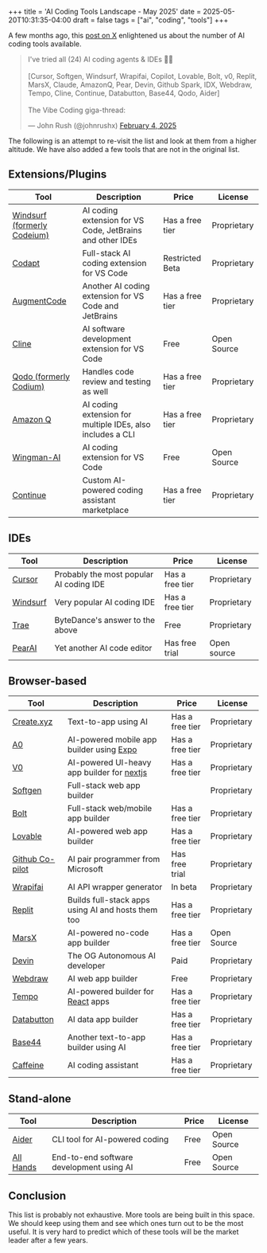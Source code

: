+++
title = 'AI Coding Tools Landscape - May 2025'
date = 2025-05-20T10:31:35-04:00
draft = false
tags = ["ai", "coding", "tools"]
+++

A few months ago, this [post on X](https://x.com/johnrushx/status/1886610636144333272) enlightened us about the number of AI coding tools available. 

<blockquote class="twitter-tweet"><p lang="en" dir="ltr">I&#39;ve tried all (24) AI coding agents &amp; IDEs 😵‍💫<br><br>[Cursor, Softgen, Windsurf, Wrapifai, Copilot, Lovable, Bolt, v0, Replit, MarsX, Claude, AmazonQ, Pear, Devin, Github Spark, IDX, Webdraw, Tempo, Cline, Continue, Databutton, Base44, Qodo, Aider]<br><br>The Vibe Coding giga-thread:</p>&mdash; John Rush (@johnrushx) <a href="https://twitter.com/johnrushx/status/1886610636144333272?ref_src=twsrc%5Etfw">February 4, 2025</a></blockquote> <script async src="https://platform.twitter.com/widgets.js" charset="utf-8"></script>

The following is an attempt to re-visit the list and look at them from a higher altitude. We have also added a few tools that are not in the original list.

## Extensions/Plugins

| Tool | Description | Price | License |
|------|-------------|-------|---------|
| [Windsurf (formerly Codeium)](https://windsurf.com) | AI coding extension for VS Code, JetBrains and other IDEs| Has a free tier | Proprietary |
| [Codapt](https://codapt.ai) | Full-stack AI coding extension for VS Code | Restricted Beta | Proprietary |
| [AugmentCode](https://www.augmentcode.com) | Another AI coding extension for VS Code and JetBrains | Has a free tier | Proprietary |
| [Cline](https://cline.bot) | AI software development extension for VS Code | Free | Open Source |
| [Qodo (formerly Codium)](https://www.qodo.ai) | Handles code review and testing as well | Has a free tier | Proprietary |
| [Amazon Q](https://aws.amazon.com/q/) | AI coding extension for multiple IDEs, also includes a CLI | Has a free tier | Proprietary |
| [Wingman-AI](https://wingman.squadron-ai.com/) | AI coding extension for VS Code | Free | Open Source |
| [Continue](https://www.continue.dev/) | Custom AI-powered coding assistant marketplace | Has a free tier | Proprietary |

## IDEs

| Tool | Description | Price | License |
|------|-------------|-------|---------|
| [Cursor](https://cursor.com) | Probably the most popular AI coding IDE | Has a free tier | Proprietary |
| [Windsurf](https://codeium.com/windsurf) | Very popular AI coding IDE | Has a free tier | Proprietary |
| [Trae](https://trae.ai) | ByteDance's answer to the above | Free | Proprietary |
| [PearAI](https://trypear.ai/) | Yet another AI code editor | Has free trial | Open source |

## Browser-based

| Tool | Description | Price | License |
|------|-------------|-------|---------|
| [Create.xyz](https://www.create.xyz/) | Text-to-app using AI | Has a free tier | Proprietary |
| [A0](https://a0.dev/) | AI-powered mobile app builder using [Expo](https://expo.dev) | Has a free tier | Proprietary |
| [V0](https://v0.dev) | AI-powered UI-heavy app builder for [nextjs](https://nextjs.org) | Has a free tier | Proprietary |
| [Softgen](https://softgen.ai/) | Full-stack web app builder | | Proprietary |
| [Bolt](https://bolt.new/) | Full-stack web/mobile app builder | Has a free tier | Proprietary |
| [Lovable](https://lovable.dev/) | AI-powered web app builder | Has a free tier | Proprietary |
| [Github Co-pilot](https://github.com/features/copilot) | AI pair programmer from Microsoft | Has free trial | Proprietary |
| [Wrapifai](https://wrapifai.com/) | AI API wrapper generator | In beta | Proprietary |
| [Replit](https://replit.com) | Builds full-stack apps using AI and hosts them too | Has a free tier | Proprietary |
| [MarsX](https://marsx.dev/) | AI-powered no-code app builder | Has a free tier | Open Source |
| [Devin](https://devin.ai/) | The OG Autonomous AI developer | Paid | Proprietary |
| [Webdraw](https://webdraw.com/) | AI web app builder | Free | Proprietary |
| [Tempo](https://www.tempo.new/) | AI-powered builder for [React](https://react.dev) apps | Has a free tier | Proprietary |
| [Databutton](https://databutton.com/) | AI data app builder | Has a free tier | Proprietary |
| [Base44](https://base44.com/) | Another text-to-app builder using AI | Has a free tier | Proprietary |
| [Caffeine](https://caffeine.ai/) | AI coding assistant | Has a free tier | Proprietary |

## Stand-alone

| Tool | Description | Price | License |
|------|-------------|-------|---------|
| [Aider](https://aider.chat) | CLI tool for AI-powered coding | Free | Open Source |
| [All Hands](https://all-hands.dev) | End-to-end software development using AI | Free | Open Source |

## Conclusion

This list is probably not exhaustive. More tools are being built in this space. We should keep using them and see which ones turn out to be the most useful. It is very hard to predict which of these tools will be the market leader after a few years. 
